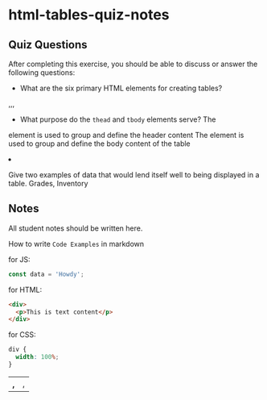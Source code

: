 # html-tables-quiz-notes

## Quiz Questions

After completing this exercise, you should be able to discuss or answer the following questions:

- What are the six primary HTML elements for creating tables?
<table>,<tr>,<th>,<td>,<thead>,<tbody>

- What purpose do the `thead` and `tbody` elements serve?
  The <thead> element is used to group and define the header content
  The <tbody> element is used to group and define the body content of the table

- Give two examples of data that would lend itself well to being displayed in a table.
  Grades, Inventory

## Notes

All student notes should be written here.

How to write `Code Examples` in markdown

for JS:

```javascript
const data = 'Howdy';
```

for HTML:

```html
<div>
  <p>This is text content</p>
</div>
```

for CSS:

```css
div {
  width: 100%;
}
```
